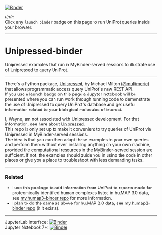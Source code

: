 [![Binder](https://mybinder.org/badge_logo.svg)](https://mybinder.org/v2/gh/fomightez/Unipressed-binder/main?urlpath=%2Flab%2Ftree%2FUnipressed_examples_running_via_MyBinder.ipynb)

*tl;dr:*  
Click any `launch binder` badge on this page to run UniProt queries inside your browser.

------


# Unipressed-binder
Unipressed examples that run in MyBinder-served sessions to illustrate use of Unipressed to query UniProt.

-----------------------

There's a Python package, [Unipressed](https://multimeric.github.io/Unipressed/), by Michael Milton ([@multimeric](https://twitter.com/multimeric)) that allows programmatic access query UniProt's new REST API.   
If you use a launch badge on this page a Jupyter notebook will be presented where you can run work through running code to demonstrate the use of Unipressed to query UniProt's database and get useful information related to your biological molecules of interest.

I, Wayne, am not associated with Unipressed development. For that information, see here about [Unipressed](https://multimeric.github.io/Unipressed/).    
This repo is only set up to make it convenient to try queries of UniProt via Unipressed in MyBinder-served sessions.  
The idea is that you can then adapt these examples to your own queries and perform them without even installing anything on your own machine, provided the computational resources in the MyBinder-served session are sufficient. If not, the examples should guide you in using the code in other places or give you a place to troubleshoot with less demanding tasks.

------


### Related

- I use this package to add information from UniProt to reports made for proteomically-identified human complexes listed in hu.MAP 3.0 data, see [my humap3-binder repo](https://github.com/fomightez/humap3-binder) for more information. 
- I plan to do the same as above for hu.MAP 2.0 data, see [my humap2-binder repo](https://github.com/fomightez/humap2-binder) (if it exists).

-----


JupyterLab interface: [![Binder](https://mybinder.org/badge_logo.svg)](https://mybinder.org/v2/gh/fomightez/Unipressed-binder/main?urlpath=%2Flab%2Ftree%2FUnipressed_examples_running_via_MyBinder.ipynb)  
Jupyter Notebook 7+:  [![Binder](https://mybinder.org/badge_logo.svg)](https://mybinder.org/v2/gh/fomightez/Unipressed-binder/main?urlpath=%2Ftree%2FUnipressed_examples_running_via_MyBinder.ipynb)
